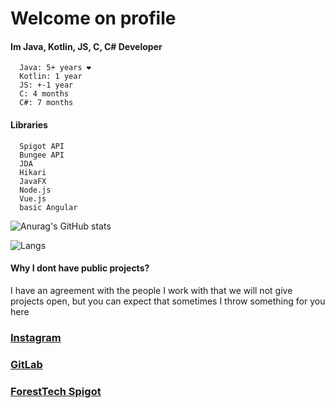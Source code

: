 <h1 text>Welcome on profile</h1>    

#### Im Java, Kotlin, JS, C, C# Developer
      Java: 5+ years ❤
      Kotlin: 1 year
      JS: +-1 year
      C: 4 months
      C#: 7 months


#### Libraries
      Spigot API
      Bungee API
      JDA
      Hikari
      JavaFX
      Node.js
      Vue.js
      basic Angular

![Anurag's GitHub stats](https://github-readme-stats.vercel.app/api?username=FlyUltra&theme=github_dark&show_icons=true)



![Langs](https://github-readme-stats.vercel.app/api/top-langs/?username=FlyUltra&theme=github_dark&layout=compact)


#### Why I dont have public projects?
I have an agreement with the people 
I work with that we will not give projects open, 
but you can expect that sometimes I throw something for you here


<p> 

### <a href="https://www.instagram.com/fly_ultra" target="_blank">Instagram</a>

### <a href="https://gitlab.com/Flajus" target="_blank">GitLab</a>

### <a href="https://www.spigotmc.org/members/foresttech.188136/" target="_blank">ForestTech Spigot</a>
</p>


